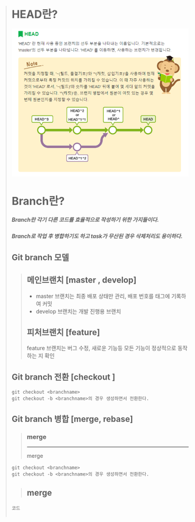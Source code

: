 > # HEAD란?
> ![Alt text](/img/HEAD.PNG)
> # Branch란?
> ##### Branch란 각기 다른 코드를 효율적으로 작성하기 위한 가지들이다.
> ##### Branch로 작업 후 병합하기도 하고 task가 무산된 경우 삭제처리도 용이하다.
> ## Git branch 모델
> >
> > ## 메인브랜치 [master , develop]
> > * master 브랜치는 최종 배포 상태만 관리, 배포 번호를 태그에 기록하여 커밋
> > * develop 브랜치는 개발 진행용 브랜치
> > ## 피처브랜치 [feature]
> > feature 브랜치는 버그 수정, 새로운 기능등 모든 기능이 정상적으로 동작하는 지 확인
> ## Git branch 전환 [checkout ]
> ```
> git checkout <branchname>
> git checkout -b <branchname>의 경우 생성하면서 전환한다.
> ```
> ## Git branch 병합 [merge, rebase] 
> > ### merge
> > -----
> > merge
> ```
> git checkout <branchname>
> git checkout -b <branchname>의 경우 생성하면서 전환한다.
> ```
> > ## merge
> 
> ```
> 코드
> 
> 
> ```